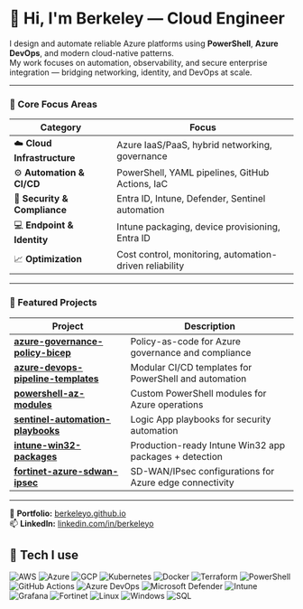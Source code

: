 ﻿# 👋 Hi, I'm Berkeley — Cloud Engineer

I design and automate reliable Azure platforms using **PowerShell**, **Azure DevOps**, and modern cloud-native patterns.  
My work focuses on automation, observability, and secure enterprise integration — bridging networking, identity, and DevOps at scale.

---

### 🧩 Core Focus Areas
| Category | Focus |
|-----------|--------|
| ☁️ **Cloud Infrastructure** | Azure IaaS/PaaS, hybrid networking, governance |
| ⚙️ **Automation & CI/CD** | PowerShell, YAML pipelines, GitHub Actions, IaC |
| 🔐 **Security & Compliance** | Entra ID, Intune, Defender, Sentinel automation |
| 💻 **Endpoint & Identity** | Intune packaging, device provisioning, Entra ID |
| 📈 **Optimization** | Cost control, monitoring, automation-driven reliability |

---

### 🚀 Featured Projects
| Project | Description |
|----------|--------------|
| [**azure-governance-policy-bicep**](https://github.com/berkeleyo/azure-governance-policy-bicep) | Policy-as-code for Azure governance and compliance |
| [**azure-devops-pipeline-templates**](https://github.com/berkeleyo/azure-devops-pipeline-templates) | Modular CI/CD templates for PowerShell and automation |
| [**powershell-az-modules**](https://github.com/berkeleyo/powershell-az-modules) | Custom PowerShell modules for Azure operations |
| [**sentinel-automation-playbooks**](https://github.com/berkeleyo/sentinel-automation-playbooks) | Logic App playbooks for security automation |
| [**intune-win32-packages**](https://github.com/berkeleyo/intune-win32-packages) | Production-ready Intune Win32 app packages + detection |
| [**fortinet-azure-sdwan-ipsec**](https://github.com/berkeleyo/fortinet-azure-sdwan-ipsec) | SD-WAN/IPsec configurations for Azure edge connectivity |

---

🔗 **Portfolio:** [berkeleyo.github.io](https://berkeleyo.github.io)  
📫 **LinkedIn:** [linkedin.com/in/berkeleyo](https://www.linkedin.com/in/berkeleyo)

## 🧰 Tech I use

<p align="left">
  <!-- Clouds -->
  <img alt="AWS" src="https://img.shields.io/badge/AWS-232F3E?logo=amazonwebservices&logoColor=white" />
  <img alt="Azure" src="https://img.shields.io/badge/Azure-0078D4?logo=microsoftazure&logoColor=white" />
  <img alt="GCP" src="https://img.shields.io/badge/GCP-4285F4?logo=googlecloud&logoColor=white" />
  <!-- Platforms & IaC (generic, not Bicep) -->
  <img alt="Kubernetes" src="https://img.shields.io/badge/Kubernetes-326CE5?logo=kubernetes&logoColor=white" />
  <img alt="Docker" src="https://img.shields.io/badge/Docker-2496ED?logo=docker&logoColor=white" />
  <img alt="Terraform" src="https://img.shields.io/badge/Terraform-7B42BC?logo=terraform&logoColor=white" />
  <!-- Automation & DevOps -->
  <img alt="PowerShell" src="https://img.shields.io/badge/PowerShell-5391FE?logo=powershell&logoColor=white" />
  <img alt="GitHub Actions" src="https://img.shields.io/badge/GitHub%20Actions-2088FF?logo=githubactions&logoColor=white" />
  <img alt="Azure DevOps" src="https://img.shields.io/badge/Azure%20DevOps-0078D7?logo=azuredevops&logoColor=white" />
  <!-- Security/Endpoint/Obs -->
  <img alt="Microsoft Defender" src="https://img.shields.io/badge/Defender-3A96DD?logo=microsoftdefender&logoColor=white" />
  <img alt="Intune" src="https://img.shields.io/badge/Intune-0078D4?logo=microsoftintune&logoColor=white" />
  <img alt="Grafana" src="https://img.shields.io/badge/Grafana-F46800?logo=grafana&logoColor=white" />
  <!-- Networking -->
  <img alt="Fortinet" src="https://img.shields.io/badge/Fortinet-EE3124?logo=fortinet&logoColor=white" />
  <!-- OS & DB -->
  <img alt="Linux" src="https://img.shields.io/badge/Linux-FCC624?logo=linux&logoColor=black" />
  <img alt="Windows" src="https://img.shields.io/badge/Windows-0078D6?logo=windows&logoColor=white" />
  <img alt="SQL" src="https://img.shields.io/badge/SQL-025E8C?logo=databricks&logoColor=white" />
</p>


